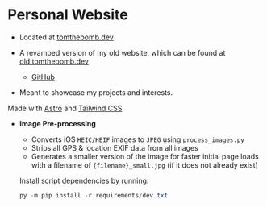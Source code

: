 
# Personal Website

- Located at [tomthebomb.dev](https://tomthebomb.dev)

- A revamped version of my old website, which can be found at [old.tomthebomb.dev](https://old.tomthebomb.dev)
    - [GitHub](https://github.com/Tom-the-Bomb/old-tomthebomb.dev)

- Meant to showcase my projects and interests.

Made with [Astro](https://astro.build) and [Tailwind CSS](https://tailwindcss.com)

- **Image Pre-processing**
    - Converts iOS `HEIC/HEIF` images to `JPEG` using `process_images.py`
    - Strips all GPS & location EXIF data from all images
    - Generates a smaller version of the image for faster initial page loads with a filename of `{filename}_small.jpg` (if it does not already exist)

    Install script dependencies by running:

    ```powershell
    py -m pip install -r requirements/dev.txt
    ```
